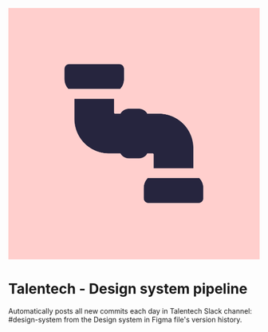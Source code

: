 ![Logo](pipe.png)
# Talentech - Design system pipeline

Automatically posts all new commits each day in Talentech Slack channel: #design-system from the Design system in Figma file's version history.
